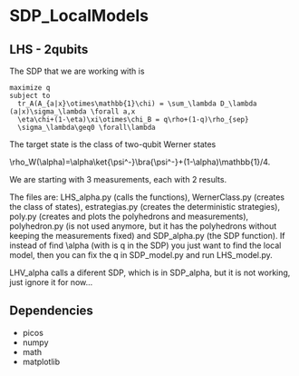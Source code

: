 # SDP_LocalModels

## LHS - 2qubits
The SDP that we are working with is
<pre><code>maximize q
subject to
  tr_A(A_{a|x}\otimes\mathbb{1}\chi) = \sum_\lambda D_\lambda (a|x)\sigma_\lambda \forall a,x
  \eta\chi+(1-\eta)\xi\otimes\chi_B = q\rho+(1-q)\rho_{sep}
  \sigma_\lambda\geq0 \forall\lambda
</code></pre>
The target state is the class of two-qubit Werner states

\rho_W(\alpha)=\alpha\ket{\psi^-}\bra{\psi^-}+(1-\alpha)\mathbb{1}/4.

We are starting with 3 measurements, each with 2 results.

The files are: LHS_alpha.py (calls the functions), WernerClass.py (creates the class of states), estrategias.py (creates the deterministic strategies), poly.py (creates and plots the polyhedrons and measurements), polyhedron.py (is not used anymore, but it has the polyhedrons without keeping the measurements fixed) and SDP_alpha.py (the SDP function). If instead of find \alpha (with is q in the SDP) you just want to find the local model, then you can fix the q in SDP_model.py and run LHS_model.py.

LHV_alpha calls a diferent SDP, which is in SDP_alpha, but it is not working, just ignore it for now...
## Dependencies
- picos
- numpy
- math
- matplotlib
